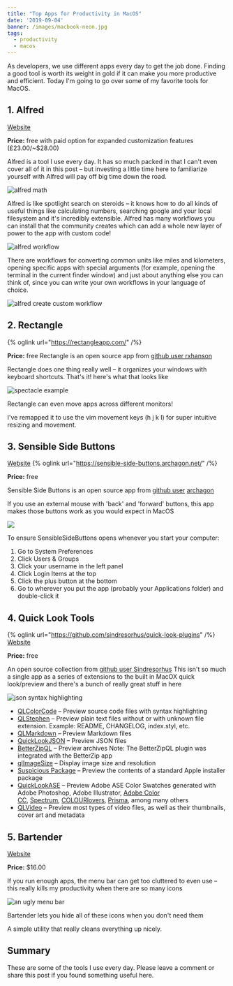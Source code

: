 ```yaml
---
title: "Top Apps for Productivity in MacOS"
date: '2019-09-04'
banner: /images/macbook-neon.jpg
tags:
  - productivity
  - macos
---
```


As developers, we use different apps every day to get the job done. Finding a good tool is worth its weight in gold if it can make you more productive and efficient. Today I'm going to go over some of my favorite tools for MacOS.

## 1. Alfred

[Website](https://www.alfredapp.com/)

**Price:** free with paid option for expanded customization features (£23.00/~$28.00)

Alfred is a tool I use every day. It has so much packed in that I can't even cover all of it in this post – but investing a little time here to familiarize yourself with Alfred will pay off big time down the road.


![alfred math](/assets/2019/09/Screenshot-2019-09-03-20.03.13-1024x185.png)

Alfred is like spotlight search on steroids – it knows how to do all kinds of useful things like calculating numbers, searching google and your local filesystem and it's incredibly extensible. Alfred has many workflows you can install that the community creates which can add a whole new layer of power to the app with custom code!

![alfred workflow](/assets/2019/09/Screenshot-2019-09-03-20.03.48-1024x544.png)

There are workflows for converting common units like miles and kilometers, opening specific apps with special arguments (for example, opening the terminal in the current finder window) and just about anything else you can think of, since you can write your own workflows in your language of choice.

![alfred create custom workflow](/assets/2019/09/Screenshot-2019-09-02-10.52.10-1024x761.png)

## 2. Rectangle

{% oglink url="https://rectangleapp.com/" /%}

**Price:** free
Rectangle is an open source app from [github user rxhanson](https://github.com/rxhanson)

Rectangle does one thing really well – it organizes your windows with keyboard shortcuts. That's it! here's what that looks like

![spectacle example](/assets/2019/09/spectacle.gif)

Rectangle can even move apps across different monitors!

I've remapped it to use the vim movement keys (h j k l) for super intuitive resizing and movement.

## 3. Sensible Side Buttons

[Website](https://sensible-side-buttons.archagon.net/)
{% oglink url="https://sensible-side-buttons.archagon.net/" /%}

**Price:** free

Sensible Side Buttons is an open source app from [github user](https://github.com/archagon) [archagon](https://github.com/archagon)

If you use an external mouse with 'back' and 'forward' buttons, this app makes those buttons work as you would expect in MacOS

![](/assets/2019/09/sensible-side-buttons.png)

To ensure SensibleSideButtons opens whenever you start your computer:

1. Go to System Preferences
2. Click Users & Groups
3. Click your username in the left panel
4. Click Login Items at the top
5. Click the plus button at the bottom
6. Go to wherever you put the app (probably your Applications folder) and double-click it

## 4. Quick Look Tools

{% oglink url="https://github.com/sindresorhus/quick-look-plugins" /%}
[Website](https://github.com/sindresorhus/quick-look-plugins)

**Price:** free

An open source collection from [github user Sindresorhus](https://github.com/sindresorhus)
This isn't so much a single app as a series of extensions to the built in MacOX quick look/preview and there's a bunch of really great stuff in here

![json syntax highlighting](/assets/2019/09/Screenshot-2019-09-02-13.06.14-978x1024.png)

- [QLColorCode](https://github.com/anthonygelibert/QLColorCode) – Preview source code files with syntax highlighting
- [QLStephen](https://github.com/whomwah/qlstephen) – Preview plain text files without or with unknown file extension. Example: README, CHANGELOG, index.styl, etc.
- [QLMarkdown](https://github.com/toland/qlmarkdown) – Preview Markdown files
- [QuickLookJSON](http://www.sagtau.com/quicklookjson.html) – Preview JSON files
- [BetterZipQL](https://macitbetter.com/downloads/) – Preview archives Note: The BetterZipQL plugin was integrated with the BetterZip app
- [qlImageSize](https://github.com/Nyx0uf/qlImageSize) – Display image size and resolution
- [Suspicious Package](http://www.mothersruin.com/software/SuspiciousPackage/) – Preview the contents of a standard Apple installer package
- [QuickLookASE](https://github.com/rsodre/QuickLookASE) – Preview Adobe ASE Color Swatches generated with Adobe Photoshop, Adobe Illustrator, [Adobe Color CC](https://color.adobe.com/), [Spectrum](http://www.eigenlogik.com/spectrum/mac), [COLOURlovers](http://www.colourlovers.com/), [Prisma](http://www.codeadventure.com/), among many others
- [QLVideo](https://github.com/Marginal/QLVideo) – Preview most types of video files, as well as their thumbnails, cover art and metadata

## 5. Bartender
[Website](https://www.macbartender.com/Bartender4/)

**Price:** $16.00

If you run enough apps, the menu bar can get too cluttered to even use – this really kills my productivity when there are so many icons

![an ugly menu bar ](/assets/2019/09/Screenshot-2019-09-02-13.15.38-1024x34.png)

Bartender lets you hide all of these icons when you don't need them

A simple utility that really cleans everything up nicely.

## Summary

These are some of the tools I use every day. Please leave a comment or share this post if you found something useful here.

